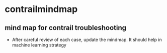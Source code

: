 # contrailmindmap
## mind map for contrail troubleshooting
  - After careful review of each case, update the mindmap.
    It should help in machine learning strategy

